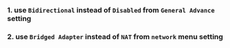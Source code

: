 ### 1. use `Bidirectional` instead of `Disabled` from `General Advance` setting    
### 2. use `Bridged Adapter` instead of `NAT` from `network` menu setting    
